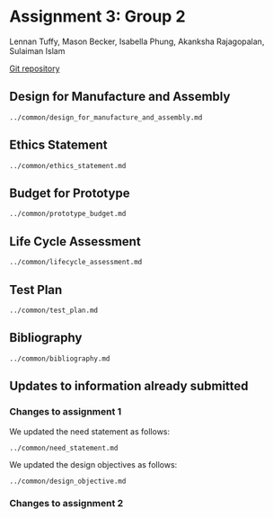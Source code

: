 # Assignment 3: Group 2
Lennan Tuffy, Mason Becker, Isabella Phung, Akanksha Rajagopalan, Sulaiman Islam

[Git repository](https://git.ucsc.edu/itphung/cse123-project)

## Design for Manufacture and Assembly
```{.include}
../common/design_for_manufacture_and_assembly.md
```

## Ethics Statement
```{.include}
../common/ethics_statement.md
```

## Budget for Prototype
```{.include}
../common/prototype_budget.md
```

## Life Cycle Assessment
```{.include}
../common/lifecycle_assessment.md
```

## Test Plan
```{.include}
../common/test_plan.md
```
## Bibliography
```{.include}
../common/bibliography.md
```

## Updates to information already submitted

### Changes to assignment 1
We updated the need statement as follows:
```{.include}
../common/need_statement.md
```

We updated the design objectives as follows:
```{.include}
../common/design_objective.md
```
### Changes to assignment 2


